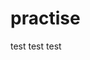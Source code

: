 <!--
 * @Author: hongbinyang
 * @LastEditTime: 2023-03-14 11:07:42
 * @FilePath: /practise/README.md
-->
# practise
test
test
test

